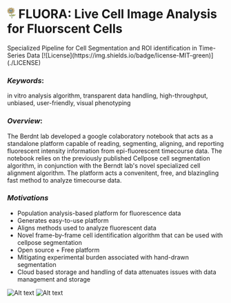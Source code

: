 <h1>
  <img src=".\logo\fluora_nobg.png" alt="Your Alt Text" height="25">
  <b>FLUORA</b>: Live Cell Image Analysis for Fluorscent Cells
</h1>
Specialized Pipeline for Cell Segmentation and ROI identification in Time-Series Data
[![License](https://img.shields.io/badge/license-MIT-green)](./LICENSE)

### *Keywords*: 
in vitro analysis algorithm, transparent data handling, high-throughput, unbiased, user-friendly, visual phenotyping

### *Overview*:
The Berdnt lab developed a google colaboratory notebook that acts as a standalone platform capable of reading, segmenting, aligning, and reporting fluorescent intensity information from epi-fluorescent timecourse data. The notebook relies on the previously published Cellpose cell segmentation algorithm, in conjunction with the Berndt lab's novel specialized cell alignment algorithm. The platform acts a convenitent, free, and blazingling fast method to analyze timecourse data. 
  
### *Motivations*
- Population analysis-based platform for fluorescence data
- Generates easy-to-use platform 
- Aligns methods used to analyze fluorescent data
- Novel frame-by-frame cell identification algorithm that can be used with cellpose segmentation 
- Open source + Free platform
- Mitigating experimental burden associated with hand-drawn segmentation
- Cloud based storage and handling of data attenuates issues with data management and storage


![Alt text](https://res.cloudinary.com/apideck/image/upload/v1615737977/icons/google-colab.png)
![Alt text](.logo\fluora_with_text.svg)
